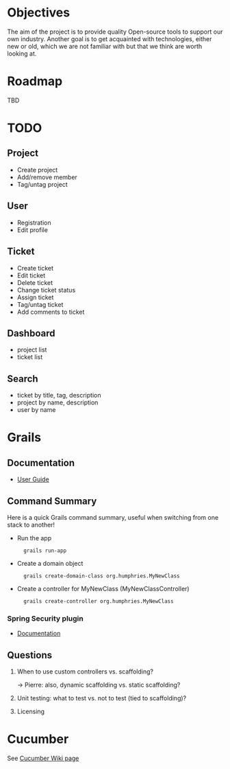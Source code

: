 # Objectives

The aim of the project is to provide quality Open-source tools to support
our own industry.  Another goal is to get acquainted with technologies,
either new or old, which we are not familiar with but that we think are
worth looking at.

# Roadmap

TBD


# TODO


## Project

* Create project
* Add/remove member
* Tag/untag project

## User

* Registration
* Edit profile


## Ticket

* Create ticket
* Edit ticket
* Delete ticket
* Change ticket status
* Assign ticket
* Tag/untag ticket
* Add comments to ticket

## Dashboard

* project list
* ticket list

## Search

* ticket by title, tag, description
* project by name, description
* user by name

# Grails


## Documentation

* [User Guide](http://grails.org/doc/latest/)



## Command Summary

Here is a quick Grails command summary, useful when switching from one stack
to another!

* Run the app

        grails run-app
    
* Create a domain object

        grails create-domain-class org.humphries.MyNewClass
    
* Create a controller for MyNewClass (MyNewClassController)

        grails create-controller org.humphries.MyNewClass


### Spring Security plugin 

* [Documentation](http://grails-plugins.github.com/grails-spring-security-core/docs/manual/)


## Questions

1. When to use custom controllers vs. scaffolding?

    → Pierre: also, dynamic scaffolding vs. static scaffolding?

1. Unit testing: what to test vs. not to test (tied to scaffolding)?
1. Licensing


# Cucumber

See [Cucumber Wiki page](https://github.com/tychobrailleur/humphries/wiki/Cucumber)
